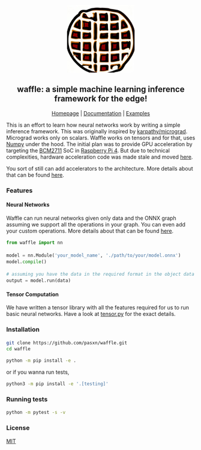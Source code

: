 <div align="center">

<img src="https://raw.githubusercontent.com/pasxn/waffle/main/docs/assets/logo.jpg" alt="logo" width="180"/>

## waffle: a simple machine learning inference framework for the edge!

[Homepage](https://github.com/pasxn/waffle) | [Documentation](https://github.com/pasxn/waffle/blob/main/docs/abstractions.md) | [Examples](/examples)

</div>

This is an effort to learn how neural networks work by writing a simple inference framework. This was originally inspired by [karpathy/micrograd](https://github.com/karpathy/micrograd). Micrograd works only on scalars. Waffle works on tensors and for that, uses [Numpy](https://numpy.org) under the hood. The initial plan was to provide GPU acceleration by targeting the [BCM2711](https://datasheets.raspberrypi.com/bcm2711/bcm2711-peripherals.pdf) SoC in [Raspberry Pi 4](https://www.raspberrypi.com/products/raspberry-pi-4-model-b). But due to technical complexities, hardware acceleration code was made stale and moved [here](https://github.com/pasxn/v3dBLAS).

You sort of still can add accelerators to the architecture. More details about that can be found [here](https://github.com/pasxn/waffle/blob/main/docs/abstractions.md/#adding-an-accelerator).

### Features
#### Neural Networks

Waffle can run neural networks given only data and the ONNX graph assuming we support all the operations in your graph. You can even add your custom operations. More details about that can be found [here](https://github.com/pasxn/waffle/blob/main/docs/abstractions.md/#adding-an-operation).

```py
from waffle import nn

model = nn.Module('your_model_name', './path/to/your/model.onnx')
model.compile()

# assuming you have the data in the required format in the object data
output = model.run(data)
```
#### Tensor Computation

We have written a tensor library with all the features required for us to run basic neural networks. Have a look at [tensor.py](https://github.com/pasxn/waffle/blob/main/waffle/tensor.py) for the exact details.

### Installation

```bash
git clone https://github.com/pasxn/waffle.git
cd waffle
```
```bash
python -m pip install -e .
```
or if you wanna run tests,
```bash
python3 -m pip install -e '.[testing]'
```

### Running tests

```bash
python -m pytest -s -v
```

### License

[MIT](https://github.com/pasxn/waffle/blob/main/LICENSE)